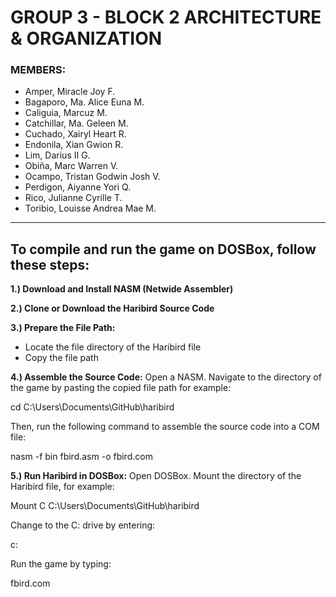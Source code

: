 # GROUP 3 - BLOCK 2 ARCHITECTURE & ORGANIZATION

### MEMBERS: 
- Amper, Miracle Joy F.
- Bagaporo, Ma. Alice Euna M.
- Caliguia, Marcuz M.
- Catchillar, Ma. Geleen M.
- Cuchado, Xairyl Heart R.
- Endonila, Xian Gwion R.
- Lim, Darius II G.
- Obiña, Marc Warren V.
- Ocampo, Tristan Godwin Josh V.
- Perdigon, Aiyanne Yori Q.
- Rico, Julianne Cyrille T.
- Toribio, Louisse Andrea Mae M.

----------------------------------------------------------------------
## To compile and run the game on DOSBox, follow these steps: 

**1.) Download and Install NASM (Netwide Assembler)**

**2.) Clone or Download the Haribird Source Code**

**3.) Prepare the File Path:**
- Locate the file directory of the Haribird file
- Copy the file path

**4.) Assemble the Source Code:**
Open a NASM. 
Navigate to the directory of the game by pasting the copied file path for example:

cd C:\Users\Documents\GitHub\haribird

Then, run the following command to assemble the source code into a COM file:

nasm -f bin fbird.asm -o fbird.com

**5.) Run Haribird in DOSBox:**
Open DOSBox.
Mount the directory of the Haribird file, for example:

Mount C C:\Users\Documents\GitHub\haribird

Change to the C: drive by entering:

c:

Run the game by typing:

fbird.com
